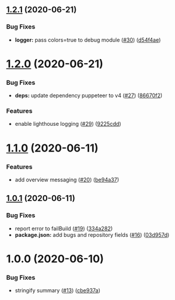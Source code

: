## [1.2.1](https://github.com/netlify-labs/netlify-plugin-lighthouse/compare/v1.2.0...v1.2.1) (2020-06-21)


### Bug Fixes

* **logger:** pass colors=true to debug module ([#30](https://github.com/netlify-labs/netlify-plugin-lighthouse/issues/30)) ([d54f4ae](https://github.com/netlify-labs/netlify-plugin-lighthouse/commit/d54f4ae2bed3aef12110ac627b56cadb6a6ff28d))

# [1.2.0](https://github.com/netlify-labs/netlify-plugin-lighthouse/compare/v1.1.0...v1.2.0) (2020-06-21)


### Bug Fixes

* **deps:** update dependency puppeteer to v4 ([#27](https://github.com/netlify-labs/netlify-plugin-lighthouse/issues/27)) ([86670f2](https://github.com/netlify-labs/netlify-plugin-lighthouse/commit/86670f2eb11d101774f3b1feba727244138b347e))


### Features

* enable lighthouse logging ([#29](https://github.com/netlify-labs/netlify-plugin-lighthouse/issues/29)) ([9225cdd](https://github.com/netlify-labs/netlify-plugin-lighthouse/commit/9225cddcbc366ae18ded5b7e5f2d50d7a0ae5e09))

# [1.1.0](https://github.com/netlify-labs/netlify-plugin-lighthouse/compare/v1.0.1...v1.1.0) (2020-06-11)


### Features

* add overview messaging ([#20](https://github.com/netlify-labs/netlify-plugin-lighthouse/issues/20)) ([be94a37](https://github.com/netlify-labs/netlify-plugin-lighthouse/commit/be94a37ea9460cd32582a5ce5e64af8ea8663eca))

## [1.0.1](https://github.com/netlify-labs/netlify-plugin-lighthouse/compare/v1.0.0...v1.0.1) (2020-06-11)


### Bug Fixes

* report error to failBuild ([#19](https://github.com/netlify-labs/netlify-plugin-lighthouse/issues/19)) ([334a282](https://github.com/netlify-labs/netlify-plugin-lighthouse/commit/334a282244bcd1b733ff9004d0c738585dddf6df))
* **package.json:** add bugs and repository fields ([#16](https://github.com/netlify-labs/netlify-plugin-lighthouse/issues/16)) ([03d957d](https://github.com/netlify-labs/netlify-plugin-lighthouse/commit/03d957dcf4345103c79400a18801b7e9d7e7b019))

# 1.0.0 (2020-06-10)


### Bug Fixes

* stringify summary ([#13](https://github.com/netlify-labs/netlify-plugin-lighthouse/issues/13)) ([cbe937a](https://github.com/netlify-labs/netlify-plugin-lighthouse/commit/cbe937a7a77f92e915eca5c122a2cba7597d24ed))
